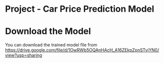 # Project - Car Price Prediction Model

# Download the Model
You can download the trained model file from https://drive.google.com/file/d/1OwRWb5OQAnHAcH_A16ZEkpZpnSTviYN0/view?usp=sharing
